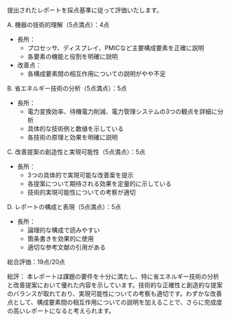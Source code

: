 提出されたレポートを採点基準に従って評価いたします。

A. 機器の技術的理解（5点満点）：4点
- 長所：
  * プロセッサ、ディスプレイ、PMICなど主要構成要素を正確に説明
  * 各要素の機能と役割を明確に説明
- 改善点：
  * 各構成要素間の相互作用についての説明がやや不足

B. 省エネルギー技術の分析（5点満点）：5点
- 長所：
  * 電力変換効率、待機電力削減、電力管理システムの3つの観点を詳細に分析
  * 具体的な技術例と数値を示している
  * 各技術の原理と効果を明確に説明

C. 改善提案の創造性と実現可能性（5点満点）：5点
- 長所：
  * 3つの具体的で実現可能な改善案を提示
  * 各提案について期待される効果を定量的に示している
  * 技術的実現可能性についての考察が適切

D. レポートの構成と表現（5点満点）：5点
- 長所：
  * 論理的な構成で読みやすい
  * 箇条書きを効果的に使用
  * 適切な参考文献の引用がある

総合評価：19点/20点

総評：
本レポートは課題の要件を十分に満たし、特に省エネルギー技術の分析と改善提案において優れた内容を示しています。技術的な正確性と創造的な提案のバランスが取れており、実現可能性についての考察も適切です。わずかな改善点として、構成要素間の相互作用についての説明を加えることで、さらに完成度の高いレポートになると考えられます。